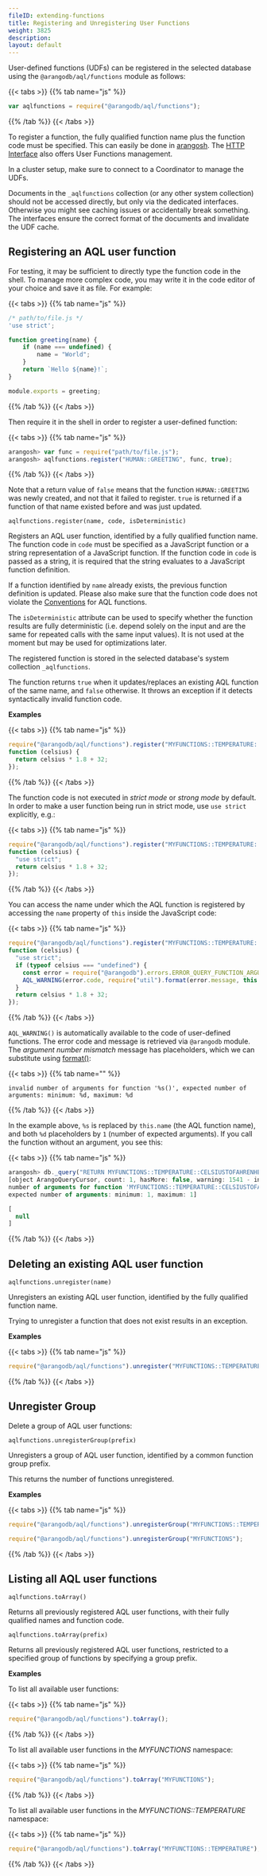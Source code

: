 ```yaml
---
fileID: extending-functions
title: Registering and Unregistering User Functions
weight: 3825
description: 
layout: default
---
```

User-defined functions (UDFs) can be registered in the selected database 
using the `@arangodb/aql/functions` module as follows:

{{< tabs >}}
{{% tab name="js" %}}
```js
var aqlfunctions = require("@arangodb/aql/functions");
```
{{% /tab %}}
{{< /tabs >}}

To register a function, the fully qualified function name plus the
function code must be specified. This can easily be done in
[arangosh](../../programs-tools/arangodb-shell/). The
[HTTP Interface](../../http/aql-user-functions) also offers
User Functions management.

In a cluster setup, make sure to connect to a Coordinator to manage the UDFs.

Documents in the `_aqlfunctions` collection (or any other system collection)
should not be accessed directly, but only via the dedicated interfaces.
Otherwise you might see caching issues or accidentally break something.
The interfaces ensure the correct format of the documents and invalidate
the UDF cache.

## Registering an AQL user function

For testing, it may be sufficient to directly type the function code in the shell.
To manage more complex code, you may write it in the code editor of your choice
and save it as file. For example:

{{< tabs >}}
{{% tab name="js" %}}
```js
/* path/to/file.js */
'use strict';

function greeting(name) {
    if (name === undefined) {
        name = "World";
    }
    return `Hello ${name}!`;
}

module.exports = greeting;
```
{{% /tab %}}
{{< /tabs >}}

Then require it in the shell in order to register a user-defined function:

{{< tabs >}}
{{% tab name="js" %}}
```js
arangosh> var func = require("path/to/file.js");
arangosh> aqlfunctions.register("HUMAN::GREETING", func, true);
```
{{% /tab %}}
{{< /tabs >}}

Note that a return value of `false` means that the function `HUMAN::GREETING`
was newly created, and not that it failed to register. `true` is returned
if a function of that name existed before and was just updated.

`aqlfunctions.register(name, code, isDeterministic)`

Registers an AQL user function, identified by a fully qualified function
name. The function code in `code` must be specified as a JavaScript
function or a string representation of a JavaScript function.
If the function code in `code` is passed as a string, it is required that
the string evaluates to a JavaScript function definition.

If a function identified by `name` already exists, the previous function
definition is updated. Please also make sure that the function code
does not violate the [Conventions](extending-conventions) for AQL 
functions.

The `isDeterministic` attribute can be used to specify whether the
function results are fully deterministic (i.e. depend solely on the input
and are the same for repeated calls with the same input values). It is not
used at the moment but may be used for optimizations later.

The registered function is stored in the selected database's system 
collection `_aqlfunctions`.

The function returns `true` when it updates/replaces an existing AQL 
function of the same name, and `false` otherwise. It throws an exception
if it detects syntactically invalid function code.

**Examples**

{{< tabs >}}
{{% tab name="js" %}}
```js
require("@arangodb/aql/functions").register("MYFUNCTIONS::TEMPERATURE::CELSIUSTOFAHRENHEIT",
function (celsius) {
  return celsius * 1.8 + 32;
});
```
{{% /tab %}}
{{< /tabs >}}

The function code is not executed in *strict mode* or *strong mode* by 
default. In order to make a user function being run in strict mode, use
`use strict` explicitly, e.g.:

{{< tabs >}}
{{% tab name="js" %}}
```js
require("@arangodb/aql/functions").register("MYFUNCTIONS::TEMPERATURE::CELSIUSTOFAHRENHEIT",
function (celsius) {
  "use strict";
  return celsius * 1.8 + 32;
});
```
{{% /tab %}}
{{< /tabs >}}

You can access the name under which the AQL function is registered by accessing
the `name` property of `this` inside the JavaScript code:

{{< tabs >}}
{{% tab name="js" %}}
```js
require("@arangodb/aql/functions").register("MYFUNCTIONS::TEMPERATURE::CELSIUSTOFAHRENHEIT",
function (celsius) {
  "use strict";
  if (typeof celsius === "undefined") {
    const error = require("@arangodb").errors.ERROR_QUERY_FUNCTION_ARGUMENT_NUMBER_MISMATCH;
    AQL_WARNING(error.code, require("util").format(error.message, this.name, 1, 1));
  }
  return celsius * 1.8 + 32;
});
```
{{% /tab %}}
{{< /tabs >}}

`AQL_WARNING()` is automatically available to the code of user-defined
functions. The error code and message is retrieved via `@arangodb` module.
The *argument number mismatch* message has placeholders, which we can substitute
using [format()](http://nodejs.org/api/util.html):

{{< tabs >}}
{{% tab name="" %}}
```
invalid number of arguments for function '%s()', expected number of arguments: minimum: %d, maximum: %d
```
{{% /tab %}}
{{< /tabs >}}

In the example above, `%s` is replaced by `this.name` (the AQL function name),
and both `%d` placeholders by `1` (number of expected arguments). If you call
the function without an argument, you see this:

{{< tabs >}}
{{% tab name="js" %}}
```js
arangosh> db._query("RETURN MYFUNCTIONS::TEMPERATURE::CELSIUSTOFAHRENHEIT()")
[object ArangoQueryCursor, count: 1, hasMore: false, warning: 1541 - invalid
number of arguments for function 'MYFUNCTIONS::TEMPERATURE::CELSIUSTOFAHRENHEIT()',
expected number of arguments: minimum: 1, maximum: 1]

[
  null
]
```
{{% /tab %}}
{{< /tabs >}}

## Deleting an existing AQL user function

`aqlfunctions.unregister(name)`

Unregisters an existing AQL user function, identified by the fully qualified
function name.

Trying to unregister a function that does not exist results in an
exception.

**Examples**

{{< tabs >}}
{{% tab name="js" %}}
```js
require("@arangodb/aql/functions").unregister("MYFUNCTIONS::TEMPERATURE::CELSIUSTOFAHRENHEIT");
```
{{% /tab %}}
{{< /tabs >}}

## Unregister Group

Delete a group of AQL user functions:

`aqlfunctions.unregisterGroup(prefix)`

Unregisters a group of AQL user function, identified by a common function
group prefix.

This returns the number of functions unregistered.

**Examples**

{{< tabs >}}
{{% tab name="js" %}}
```js
require("@arangodb/aql/functions").unregisterGroup("MYFUNCTIONS::TEMPERATURE");

require("@arangodb/aql/functions").unregisterGroup("MYFUNCTIONS");
```
{{% /tab %}}
{{< /tabs >}}

## Listing all AQL user functions

`aqlfunctions.toArray()`

Returns all previously registered AQL user functions, with their fully
qualified names and function code.

`aqlfunctions.toArray(prefix)`

Returns all previously registered AQL user functions, restricted to a specified
group of functions by specifying a group prefix.

**Examples**

To list all available user functions:

{{< tabs >}}
{{% tab name="js" %}}
```js
require("@arangodb/aql/functions").toArray();
```
{{% /tab %}}
{{< /tabs >}}

To list all available user functions in the *MYFUNCTIONS* namespace:

{{< tabs >}}
{{% tab name="js" %}}
```js
require("@arangodb/aql/functions").toArray("MYFUNCTIONS");
```
{{% /tab %}}
{{< /tabs >}}

To list all available user functions in the *MYFUNCTIONS::TEMPERATURE* namespace:

{{< tabs >}}
{{% tab name="js" %}}
```js
require("@arangodb/aql/functions").toArray("MYFUNCTIONS::TEMPERATURE");
```
{{% /tab %}}
{{< /tabs >}}
